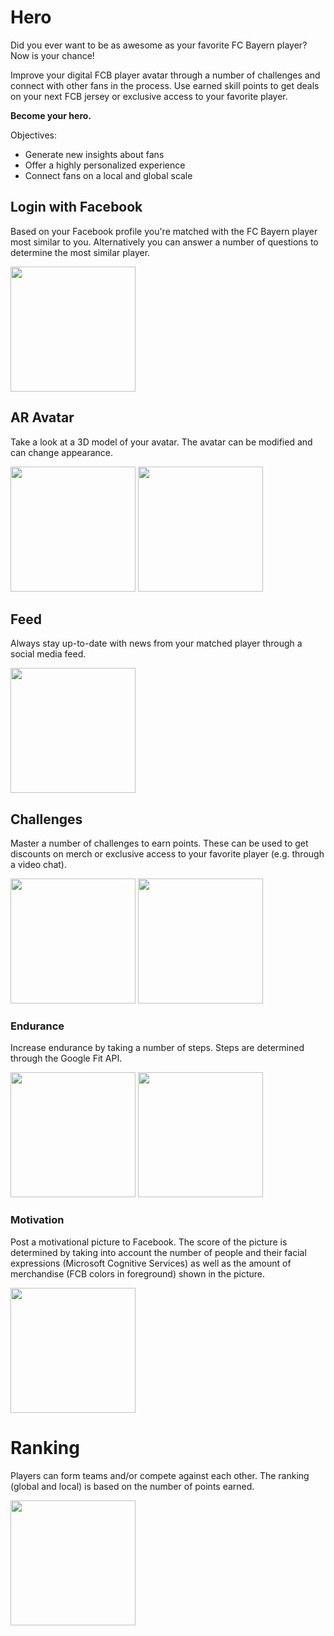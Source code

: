 # Hero

Did you ever want to be as awesome as your favorite FC Bayern player? Now is your chance!

Improve your digital FCB player avatar through a number of challenges and connect with other fans in the process. Use earned skill points to get deals on your next FCB jersey or exclusive access to your favorite player.

**Become your hero.**

Objectives:
- Generate new insights about fans
- Offer a highly personalized experience
- Connect fans on a local and global scale

## Login with Facebook

Based on your Facebook profile you're matched with the FC Bayern player most similar to you. Alternatively you can answer a number of questions to determine the most similar player.

<img src="https://user-images.githubusercontent.com/5159563/35447053-ec990ffe-02b6-11e8-9777-05b79c48d4b8.png" width="200">

## AR Avatar

Take a look at a 3D model of your avatar. The avatar can be modified and can change appearance.

<img src="https://user-images.githubusercontent.com/5159563/35447518-35ed7b44-02b8-11e8-93d1-898b90a6232e.png" width="200"> <img src="https://user-images.githubusercontent.com/5159563/35447055-ecb48978-02b6-11e8-9985-5489cfaeab3a.png" width="200">

## Feed

Always stay up-to-date with news from your matched player through a social media feed.

<img src="https://user-images.githubusercontent.com/5159563/35447058-ecd37c2a-02b6-11e8-8c2c-de6ceab35569.png" width="200">
 
## Challenges

Master a number of challenges to earn points. These can be used to get discounts on merch or exclusive access to your favorite player (e.g. through a video chat).
 
<img src="https://user-images.githubusercontent.com/5159563/35447060-ecf78a34-02b6-11e8-9fa2-0fe5da8039a1.png" width="200"> <img src="https://user-images.githubusercontent.com/5159563/35447061-ed13ada4-02b6-11e8-88e3-9aedf8301785.png" width="200">

### Endurance

Increase endurance by taking a number of steps. Steps are determined through the Google Fit API.

<img src="https://user-images.githubusercontent.com/5159563/35447062-ed31c2da-02b6-11e8-826b-54bd11dae120.png" width="200"> <img src="https://user-images.githubusercontent.com/5159563/35447063-ed4b7b12-02b6-11e8-8b0e-53759cb8b394.png" width="200">

### Motivation

Post a motivational picture to Facebook. The score of the picture is determined by taking into account the number of people and their facial expressions (Microsoft Cognitive Services) as well as the amount of merchandise (FCB colors in foreground) shown in the picture.

<img src="https://user-images.githubusercontent.com/5159563/35447064-ed6c75d8-02b6-11e8-8ae1-be133a311efe.png" width="200">

# Ranking

Players can form teams and/or compete against each other. The ranking (global and local) is based on the number of points earned.

<img src="https://user-images.githubusercontent.com/5159563/35447066-eda42a6e-02b6-11e8-83e4-cbf7dc62a45b.png" width="200"> 

